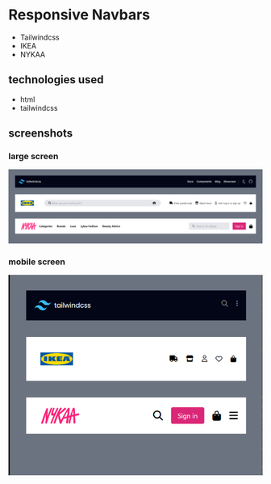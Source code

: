# Responsive Navbars

- Tailwindcss
- IKEA 
- NYKAA

## technologies used

- html
- tailwindcss

## screenshots 

### large screen
![Screenshot](./large%20screen.png)
### mobile screen
![Screenshot](./mobile%20screen.png)